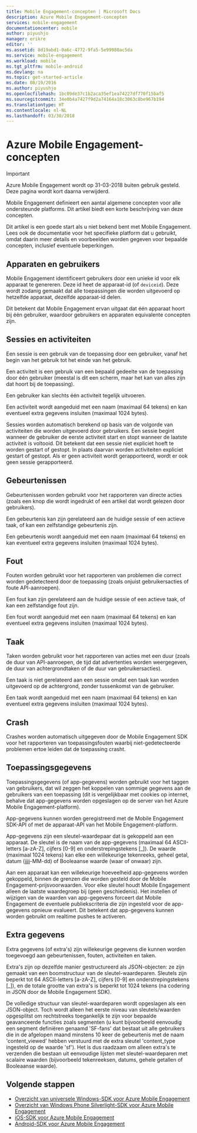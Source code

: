 ```yaml
---
title: Mobile Engagement-concepten | Microsoft Docs
description: Azure Mobile Engagement-concepten
services: mobile-engagement
documentationcenter: mobile
author: piyushjo
manager: erikre
editor: ''
ms.assetid: 8d19abd1-0a6c-4772-9fa5-5e99980ac5da
ms.service: mobile-engagement
ms.workload: mobile
ms.tgt_pltfrm: mobile-android
ms.devlang: na
ms.topic: get-started-article
ms.date: 08/19/2016
ms.author: piyushjo
ms.openlocfilehash: 1bc09de37c1b2aca35ef1ea74227df770f15baf5
ms.sourcegitcommit: 34e0b4a7427f9d2a74164a18c3063c8be967b194
ms.translationtype: HT
ms.contentlocale: nl-NL
ms.lasthandoff: 03/30/2018
---
```

# <a name="azure-mobile-engagement-concepts"></a>Azure Mobile Engagement-concepten
> [!IMPORTANT]
> Azure Mobile Engagement wordt op 31-03-2018 buiten gebruik gesteld. Deze pagina wordt kort daarna verwijderd.
> 

Mobile Engagement definieert een aantal algemene concepten voor alle ondersteunde platforms. Dit artikel biedt een korte beschrijving van deze concepten.

Dit artikel is een goede start als u niet bekend bent met Mobile Engagement. Lees ook de documentatie voor het specifieke platform dat u gebruikt, omdat daarin meer details en voorbeelden worden gegeven voor bepaalde concepten, inclusief eventuele beperkingen.

## <a name="devices-and-users"></a>Apparaten en gebruikers
Mobile Engagement identificeert gebruikers door een unieke id voor elk apparaat te genereren. Deze id heet de apparaat-id (of `deviceid`). Deze wordt zodanig gemaakt dat alle toepassingen die worden uitgevoerd op hetzelfde apparaat, dezelfde apparaat-id delen.

Dit betekent dat Mobile Engagement ervan uitgaat dat één apparaat hoort bij één gebruiker, waardoor gebruikers en apparaten equivalente concepten zijn.

## <a name="sessions-and-activities"></a>Sessies en activiteiten
Een sessie is een gebruik van de toepassing door een gebruiker, vanaf het begin van het gebruik tot het einde van het gebruik.

Een activiteit is een gebruik van een bepaald gedeelte van de toepassing door één gebruiker (meestal is dit een scherm, maar het kan van alles zijn dat hoort bij de toepassing).

Een gebruiker kan slechts één activiteit tegelijk uitvoeren.

Een activiteit wordt aangeduid met een naam (maximaal 64 tekens) en kan eventueel extra gegevens insluiten (maximaal 1024 bytes).

Sessies worden automatisch berekend op basis van de volgorde van activiteiten die worden uitgevoerd door gebruikers. Een sessie begint wanneer de gebruiker de eerste activiteit start en stopt wanneer de laatste activiteit is voltooid. Dit betekent dat een sessie niet expliciet hoeft te worden gestart of gestopt. In plaats daarvan worden activiteiten expliciet gestart of gestopt. Als er geen activiteit wordt gerapporteerd, wordt er ook geen sessie gerapporteerd.

## <a name="events"></a>Gebeurtenissen
Gebeurtenissen worden gebruikt voor het rapporteren van directe acties (zoals een knop die wordt ingedrukt of een artikel dat wordt gelezen door gebruikers).

Een gebeurtenis kan zijn gerelateerd aan de huidige sessie of een actieve taak, of kan een zelfstandige gebeurtenis zijn.

Een gebeurtenis wordt aangeduid met een naam (maximaal 64 tekens) en kan eventueel extra gegevens insluiten (maximaal 1024 bytes).

## <a name="error"></a>Fout
Fouten worden gebruikt voor het rapporteren van problemen die correct worden gedetecteerd door de toepassing (zoals onjuist gebruikersacties of foute API-aanroepen).

Een fout kan zijn gerelateerd aan de huidige sessie of een actieve taak, of kan een zelfstandige fout zijn.

Een fout wordt aangeduid met een naam (maximaal 64 tekens) en kan eventueel extra gegevens insluiten (maximaal 1024 bytes).

## <a name="job"></a>Taak
Taken worden gebruikt voor het rapporteren van acties met een duur (zoals de duur van API-aanroepen, de tijd dat advertenties worden weergegeven, de duur van achtergrondtaken of de duur van gebruikersacties).

Een taak is niet gerelateerd aan een sessie omdat een taak kan worden uitgevoerd op de achtergrond, zonder tussenkomst van de gebruiker.

Een taak wordt aangeduid met een naam (maximaal 64 tekens) en kan eventueel extra gegevens insluiten (maximaal 1024 bytes).

## <a name="crash"></a>Crash
Crashes worden automatisch uitgegeven door de Mobile Engagement SDK voor het rapporteren van toepassingsfouten waarbij niet-gedetecteerde problemen ertoe leiden dat de toepassing crasht.

## <a name="application-information"></a>Toepassingsgegevens
Toepassingsgegevens (of app-gegevens) worden gebruikt voor het taggen van gebruikers, dat wil zeggen het koppelen van sommige gegevens aan de gebruikers van een toepassing (dit is vergelijkbaar met cookies op internet, behalve dat app-gegevens worden opgeslagen op de server van het Azure Mobile Engagement-platform).

App-gegevens kunnen worden geregistreerd met de Mobile Engagement SDK-API of met de apparaat-API van het Mobile Engagement-platform.

App-gegevens zijn een sleutel-waardepaar dat is gekoppeld aan een apparaat. De sleutel is de naam van de app-gegevens (maximaal 64 ASCII-letters [a-zA-Z], cijfers [0-9] en onderstrepingstekens [_]). De waarde (maximaal 1024 tekens) kan elke een willekeurige tekenreeks, geheel getal, datum (jjjj-MM-dd) of Booleaanse waarde (waar of onwaar) zijn.

Aan een apparaat kan een willekeurige hoeveelheid app-gegevens worden gekoppeld, binnen de grenzen die worden gesteld door de Mobile Engagement-prijsvoorwaarden. Voor elke sleutel houdt Mobile Engagement alleen de laatste waardegroep bij (geen geschiedenis). Het instellen of wijzigen van de waarden van app-gegevens forceert dat Mobile Engagement de eventuele publiekscriteria die zijn ingesteld voor de app-gegevens opnieuw evalueert. Dit betekent dat app-gegevens kunnen worden gebruikt om realtime pushes te activeren.

## <a name="extra-data"></a>Extra gegevens
Extra gegevens (of extra's) zijn willekeurige gegevens die kunnen worden toegevoegd aan gebeurtenissen, fouten, activiteiten en taken.

Extra's zijn op dezelfde manier gestructureerd als JSON-objecten: ze zijn gemaakt van een boomstructuur van de sleutel-waardeparen. Sleutels zijn beperkt tot 64 ASCII-letters [a-zA-Z], cijfers [0-9] en onderstrepingstekens [_]), en de totale grootte van extra's is beperkt tot 1024 tekens (na codering in JSON door de Mobile Engagement SDK).

De volledige structuur van sleutel-waardeparen wordt opgeslagen als een JSON-object. Toch wordt alleen het eerste niveau van sleutels/waarden opgesplitst om rechtstreeks toegankelijk te zijn voor bepaalde geavanceerde functies zoals segmenten (u kunt bijvoorbeeld eenvoudig een segment definiëren genaamd 'SF-fans' dat bestaat uit alle gebruikers die in de afgelopen maand minstens 10 keer de gebeurtenis met de naam 'content_viewed' hebben verstuurd met de extra sleutel 'content_type ingesteld op de waarde 'sf'). Het is dus raadzaam om alleen extra's te verzenden die bestaan uit eenvoudige lijsten met sleutel-waardeparen met scalaire waarden (bijvoorbeeld tekenreeksen, datums, gehele getallen of Booleaanse waarde).

## <a name="next-steps"></a>Volgende stappen
* [Overzicht van universele Windows-SDK voor Azure Mobile Engagement](mobile-engagement-windows-store-sdk-overview.md)
* [Overzicht van Windows Phone Silverlight-SDK voor Azure Mobile Engagement](mobile-engagement-windows-phone-sdk-overview.md)
* [iOS-SDK voor Azure Mobile Engagement](mobile-engagement-ios-sdk-overview.md)
* [Android-SDK voor Azure Mobile Engagement](mobile-engagement-android-sdk-overview.md)

